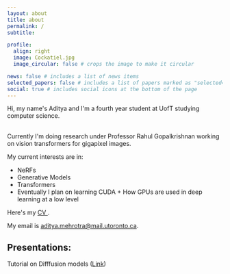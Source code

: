 ```yaml
---
layout: about
title: about
permalink: /
subtitle:

profile:
  align: right
  image: Cockatiel.jpg
  image_circular: false # crops the image to make it circular

news: false # includes a list of news items
selected_papers: false # includes a list of papers marked as "selected={true}"
social: true # includes social icons at the bottom of the page
---
```


Hi, my name's Aditya and I'm a fourth year student at UofT studying computer science.

<br>
 Currently I'm doing research under Professor Rahul Gopalkrishnan working on vision transformers for gigapixel images.

My current interests are in:

- NeRFs
- Generative Models
- Transformers
- Eventually I plan on learning CUDA + How GPUs are used in deep learning at a low level

Here's my <a href = "https://drive.google.com/file/d/1KXI2hNXdKIuAaxyukKirS6X_rVlInrvP/view?usp=sharing"> CV </a>.

My email is aditya.mehrotra@mail.utoronto.ca.

## Presentations:

Tutorial on Difffusion models (<a href = "https://docs.google.com/presentation/d/1ZOa818YbzXLxfUGjg7RaxYW-vwfLZEDCWYx4GIcHPIc/edit?usp=sharing">Link</a>)
